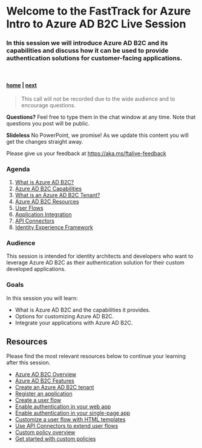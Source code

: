 # Welcome to the FastTrack for Azure Intro to Azure AD B2C Live Session

### In this session we will introduce Azure AD B2C and its capabilities and discuss how it can be used to provide authentication solutions for customer-facing applications.

<br>

#### [home](./readme.md)  | [next](./what-is-azure-ad-b2c.md)

> This call will not be recorded due to the wide audience and to encourage questions.

**Questions?** Feel free to type them in the chat window at any time. Note that questions you post will be public.

**Slideless** No PowerPoint, we promise! As we update this content you will get the changes straight away.

Please give us your feedback at https://aka.ms/ftalive-feedback

### Agenda

1. [What is Azure AD B2C?](./what-is-azure-ad-b2c.md)
1. [Azure AD B2C Capabilities](./azure-ad-b2c-capabilities.md)
1. [What is an Azure AD B2C Tenant?](./azure-ad-b2c-tenant.md)
1. [Azure AD B2C Resources](./azure-adb2c-resources.md)
1. [User Flows](./user-flows.md)
1. [Application Integration](./application-integration.md)
1. [API Connectors](./api-connectors.md)
1. [Identity Experience Framework](./identity-experience-framework.md)

### Audience

This session is intended for identity architects and developers who want to leverage Azure AD B2C as their authentication solution for their custom developed applications.

### Goals

In this session you will learn:

- What is Azure AD B2C and the capabilities it provides.
- Options for customizing Azure AD B2C.
- Integrate your applications with Azure AD B2C.

## Resources

Please find the most relevant resources below to continue your learning after this session.

- [Azure AD B2C Overview](https://docs.microsoft.com/en-us/azure/active-directory-b2c/overview)
- [Azure AD B2C Features](https://docs.microsoft.com/en-us/azure/active-directory-b2c/technical-overview)
- [Create an Azure AD B2C tenant](https://docs.microsoft.com/en-us/azure/active-directory-b2c/tutorial-create-tenant)
- [Register an application](https://docs.microsoft.com/en-us/azure/active-directory-b2c/tutorial-register-applications?tabs=app-reg-ga)
- [Create a user flow](https://docs.microsoft.com/en-us/azure/active-directory-b2c/add-sign-up-and-sign-in-policy?pivots=b2c-user-flow)
- [Enable authentication in your web app](https://docs.microsoft.com/en-us/azure/active-directory-b2c/enable-authentication-web-application?tabs=visual-studio)
- [Enable authentication in your single-page app](https://docs.microsoft.com/en-us/azure/active-directory-b2c/enable-authentication-spa-app)
- [Customize a user flow with HTML templates](https://docs.microsoft.com/en-us/azure/active-directory-b2c/customize-ui-with-html?pivots=b2c-user-flow)
- [Use API Connectors to extend user flows](https://docs.microsoft.com/en-us/azure/active-directory-b2c/api-connectors-overview?pivots=b2c-user-flow)
- [Custom policy overview](https://docs.microsoft.com/en-us/azure/active-directory-b2c/custom-policy-overview)
- [Get started with custom policies](https://docs.microsoft.com/en-us/azure/active-directory-b2c/tutorial-create-user-flows?pivots=b2c-custom-policy&tabs=applications)

